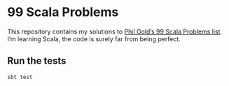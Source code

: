 # 99 Scala Problems

This repository contains my solutions to
[Phil Gold’s 99 Scala Problems list][list]. I’m learning Scala, the code is
surely far from being perfect.

[list]: http://aperiodic.net/phil/scala/s-99/

## Run the tests

    sbt test
